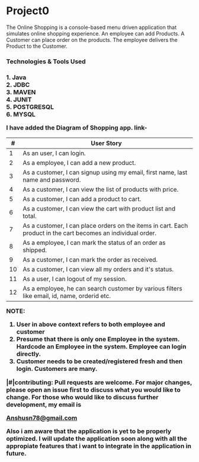 # Project0
 The Online Shopping is a console-based menu driven application that simulates online shopping experience.
 An employee can add Products. 
 A Customer can place order on the products.
 The employee delivers the Product to the Customer.
 
 <h3>Technologies & Tools Used <h3>
  1. Java <br>
  2. JDBC <br>
  3. MAVEN <br>
  4. JUNIT <br>
  5. POSTGRESQL <br>
  6. MYSQL <br>
  
 I have added the Diagram of Shopping app. link-
  
|#|User Story
|-----|-----|
|1|As an user, I can login.
|2|As a employee, I can add a new product.
|3|As a customer, I can signup using my email, first name, last name and password.
|4|As a customer, I can view the list of products with price.
|5|As a customer, I can add a product to cart.
|6|As a customer, I can view the cart with product list and total.
|7|As a customer, I can place orders on the items in cart. Each product in the cart becomes an individual order.
|8|As a employee, I can mark the status of an order as shipped.
|9|As a customer, I can mark the order as received.
|10|As a customer, I can view all my orders and it's status.
|11|As a user, I can logout of my session.
|12|As a employee, he can search customer by various filters like email, id, name, orderid etc.

NOTE:
1. User in above context refers to both employee and customer
2. Presume that there is only one Employee in the system. Hardcode an Employee in the system. Employee can login directly.
3. Customer needs to be created/registered fresh and then login. Customers are many.

|#|contributing:
Pull requests are welcome. For major changes, please open an issue first to discuss what you would like to change.
For those who would like to discuss further development, my email is 

Anshusn78@gmail.com

Also i am aware that the application is yet to be properly optimized. I will update the application soon along with all the appropiate features that i want to integrate in the application in future.
